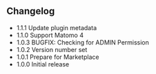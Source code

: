 ## Changelog

* 1.1.1 Update plugin metadata
* 1.1.0 Support Matomo 4
* 1.0.3 BUGFIX: Checking for ADMIN Permission
* 1.0.2 Version number set
* 1.0.1 Prepare for Marketplace
* 1.0.0 Initial release
